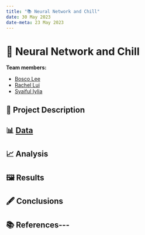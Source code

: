```yaml
---
title: "📚 Neural Network and Chill"
date: 30 May 2023
date-meta: 23 May 2023
---
```


# 🤖 Neural Network and Chill

**Team members:** 

- [Bosco Lee](https://github.com/Bosco0120)
- [Rachel Lui](https://github.com/luihc)
- [Syaiful Iylia](https://github.com/winterolller)

## 📝 Project Description

## 📊 <a href="file:///Users/rachellui/Desktop/DS105L/Project/DS105NeuralNetwork_and_Chill.github.io/data.html">Data</a>


## 📈 Analysis

## 🖼️ Results

## 🖋️ Conclusions

## 📚 References---

